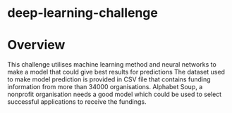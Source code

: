# deep-learning-challenge

# Overview
This challenge utilises machine learning method and neural networks to make a model that could give best results for predictions
The dataset used to make model prediction is provided in CSV file that contains funding information from more than 34000 organisations. 
Alphabet Soup, a nonprofit organisation needs a good model which could be used to select successful applications to receive the fundings.

